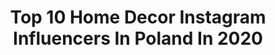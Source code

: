 ---
title: Top 10 Home Decor Instagram Influencers In Poland In 2020
description: >-
  Find top home decor Instagram influencers in Poland in 2020. Most popular hashtags: #whitekitchen #kitcheninterior #hyggehome #bathroom.
platform: Instagram
profiles:
  - username: "agienese"
    fullname: >-
      agienese
    location: "Poland"
    followers: 6030
    engagement: 1312
    commentsToLikes: 0.063406
    id: ck13cx1yw2l270i1914bwo2np
    verified: false
    hashtags: "#kobieta, #higirls, #roomforinspo, #haircut"
  - username: "kemczi"
    fullname: >-
      Kamila Prasek
    location: "Poland"
    followers: 51507
    engagement: 254
    commentsToLikes: 0.101774
    id: ck5c1b3kcutf50i11srl7uef5
    verified: false
    hashtags: "#snakeprint, #beauty, #springvibes, #springflowers"
  - username: "inesbeautypl"
    fullname: >-
      InesBeauty -Aga Wroclaw 🌷🎀💝🇵🇱
    location: "Poland"
    followers: 31006
    engagement: 653
    commentsToLikes: 0.259456
    id: ck8tdgwnv399r0j78scov01sy
    verified: false
    hashtags: "#selfiak, #beautifulwomen, #wszech, #malujusta"
  - username: "mieszkanie.marzen"
    fullname: >-
      Ewelina Więcek-Pożarska
    location: "Poland"
    followers: 20482
    engagement: 315
    commentsToLikes: 0.102023
    id: ck55mejtk3s2e0i114kznd7g8
    verified: false
    hashtags: "#dinningtable, #instamoment, #summerday, #slowlife"
  - username: "aga327"
    fullname: >-
      Aga🌹
    location: "Poland"
    followers: 18043
    engagement: 548
    commentsToLikes: 0.048110
    id: ck8t9s6chp5kg0j785xu8hlee
    verified: false
    hashtags: "#mygarden, #sweet, #homedesing, #saturday"
  - username: "scandi_uk"
    fullname: >-
      Sylwia
    location: "Poland"
    followers: 64035
    engagement: 426
    commentsToLikes: 0.049335
    id: ck14hdybd9u860i19enz9zcac
    verified: false
    hashtags: "#morningvibe, #cozy, #nordicroom, #homestylish"
  - username: "_agneslifestyle"
    fullname: >-
      A G N I E S Z K A
    location: "Poland"
    followers: 27006
    engagement: 361
    commentsToLikes: 0.058799
    id: ck0w2m0b1p1j90i197nj9tgtp
    verified: false
    hashtags: "#hyggehome, #morningmood, #pokojdziecka, #interi"
  - username: "me_sweet_home"
    fullname: >-
      Anna
    location: "Poland"
    followers: 5811
    engagement: 861
    commentsToLikes: 0.077958
    id: ck8t2wyhd10dr0j787007gi34
    verified: false
    hashtags: "#bathroomdecor, #morningvibes, #razemnajlepiej, #myhomestyle"
  - username: "domeknela"
    fullname: >-
      Joanna D.
    location: "Poland"
    followers: 3227
    engagement: 963
    commentsToLikes: 0.129118
    id: ck6u5h89o9m570j7186eq6xf0
    verified: false
    hashtags: "#thermomixpolska, #czarnynaroznik, #pielegnacja, #zakupy"
  - username: "ivetta_kaminska"
    fullname: >-
      Ivetta Kamińska
    location: "Poland"
    followers: 3042
    engagement: 955
    commentsToLikes: 0.189565
    id: ckapbx4h31mgg0i78m9w9m8wr
    verified: false
    hashtags: "#mamahood, #workspacedesign, #interiors4you, #hyggehome"
---